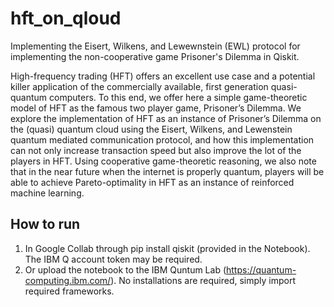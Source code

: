# hft_on_qloud
Implementing the Eisert, Wilkens, and Lewewnstein (EWL) protocol for implementing the non-cooperative game Prisoner's Dilemma in Qiskit.

High-frequency trading (HFT) offers an excellent use case and a potential killer application of the commercially available, first generation quasi-quantum computers. To this end, we offer here a simple game-theoretic model of HFT as the famous two player game, Prisoner’s Dilemma. We explore the implementation of HFT as an instance of Prisoner’s Dilemma on the (quasi) quantum cloud using the Eisert, Wilkens, and Lewenstein quantum mediated communication protocol, and how this implementation can not only increase transaction speed but also improve the lot of the players in HFT. Using cooperative game-theoretic reasoning, we also note that in the near future when the internet is properly quantum, players will be able to achieve Pareto-optimality in HFT as an instance of reinforced machine learning.

## How to run

1. In Google Collab through pip install qiskit (provided in the Notebook). The IBM Q account token may be required. 
2. Or upload the notebook to the IBM Quntum Lab (https://quantum-computing.ibm.com/). No installations are required, simply import required frameworks.
